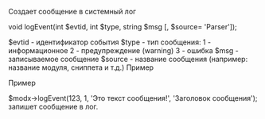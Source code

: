 Создает сообщение в системный лог

void logEvent(int $evtid, int $type, string $msg [, $source= 'Parser']);

$evtid - идентификатор события
$type - тип сообщения:
1 - информационное
2 - предупреждение (warning)
3 - ошибка
$msg - записываемое сообщение
$source - название сообщения (например: название модуля, сниппета и т.д.)
Пример

Пример

$modx->logEvent(123, 1, 'Это текст сообщения!', 'Заголовок сообщения');
запишет сообщение в лог.